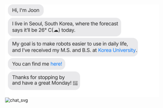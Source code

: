 ![chat_svg](https://github.com/joonhyung-lee/joonhyung-lee/blob/main/chat.svg)
![chat_svg](https://github.com/joonhyung-lee/joonhyung-lee/blob/output/github-contribution-grid-snake.svg)
